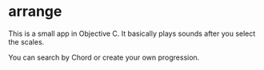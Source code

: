 # arrange
This is a small app in Objective C.
It basically plays sounds after you select the scales.


You can search by Chord or create your own progression.

